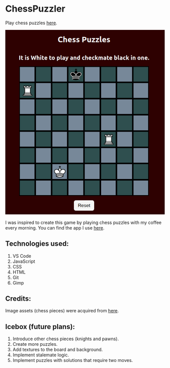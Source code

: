 # ChessPuzzler

Play chess puzzles [here](https://js-chess-puzzles.netlify.app/).

![Puzzle Screenshot](./assets/ChessPuzzle.png)

I was inspired to create this game by playing chess puzzles with my coffee every morning.  You can find the app I use [here](https://play.google.com/store/apps/details?id=net.lrstudios.android.chess_problems).


## Technologies used:

1. VS Code
2. JavaScript
3. CSS
4. HTML
5. Git
6. Gimp

## Credits:

Image assets (chess pieces) were acquired from [here](https://commons.wikimedia.org/wiki/Category:PNG_chess_pieces/Standard_transparent).

## Icebox (future plans):

1. Introduce other chess pieces (knights and pawns).
2. Create more puzzles.
3. Add textures to the board and background.
4. Implement stalemate logic.
5. Implement puzzles with solutions that require two moves.